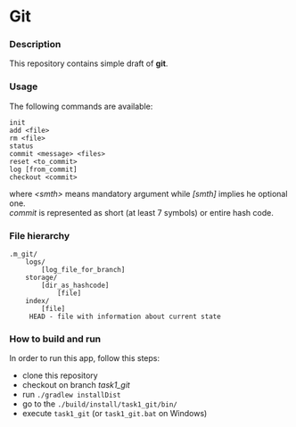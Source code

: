 # Git

### Description

This repository contains simple draft of **git**.

### Usage

The following commands are available:<br/>
```
init
add <file>
rm <file>
status
commit <message> <files>
reset <to_commit>
log [from_commit]
checkout <commit>
```

where *&lt;smth&gt;* means mandatory argument while *[smth]* 
implies he optional one.<br/>
*commit* is represented as short (at least 7 symbols) or entire hash code.


### File hierarchy

    .m_git/
        logs/
            [log_file_for_branch]
        storage/
            [dir_as_hashcode]
                [file]
        index/
            [file]
         HEAD - file with information about current state


### How to build and run

In order to run this app, follow this steps:

* clone this repository 
* checkout on branch *task1_git*
* run `./gradlew installDist`
* go to the `./build/install/task1_git/bin/`
* execute `task1_git` (or `task1_git.bat` on Windows)